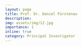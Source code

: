 ```yaml
---
layout: page
title: Prof. Dr. Daniel Fürstenau
description: 
img: assets/img/12.jpg
importance: 1
inline: true
category: Principal Investigator
---
```

